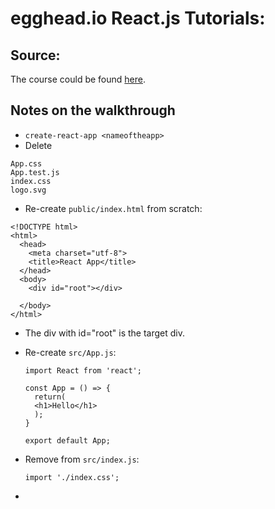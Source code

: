 # egghead.io React.js Tutorials:
## Source:
The course could be found [here](https://egghead.io/lessons/react-react-fundamentals-development-environment-setup).

## Notes on the walkthrough
* `create-react-app <nameoftheapp>`
* Delete
```
App.css
App.test.js
index.css
logo.svg
```
* Re-create `public/index.html` from scratch:
```
<!DOCTYPE html>
<html>
  <head>
    <meta charset="utf-8">
    <title>React App</title>
  </head>
  <body>
    <div id="root"></div>

  </body>
</html>
```
* The div with id="root" is the target div.
* Re-create `src/App.js`:

  ```
  import React from 'react';

  const App = () => {
    return(
    <h1>Hello</h1>
    );
  }

  export default App;

  ```
* Remove from `src/index.js`:

  ```
  import './index.css';
  ```
*
